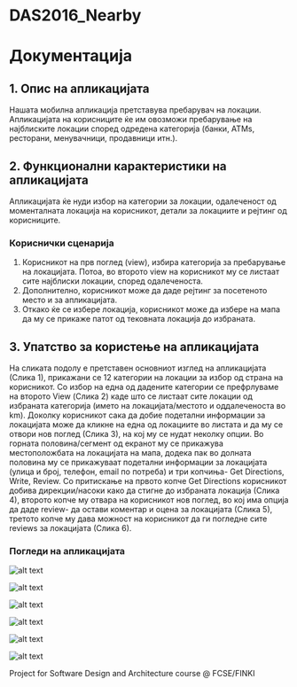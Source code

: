 # DAS2016_Nearby
# Документација
## 1. Oпис на апликацијата ##
   Нашата мобилна апликација претставува пребарувач на локации. Апликацијата на корисниците ќе им овозможи пребарување на најблиските локации според одредена категорија (банки, ATMs, ресторани, менувачници, продавници итн.).

## 2. Функционални карактеристики на апликацијата
   Апликацијата ќе нуди избор на категории за локации, одалеченост од моменталната локација на корисникот, детали за локациите и рејтинг од корисниците.

### Кориснички сценарија
1. Корисникот на прв поглед (view), избира категорија за пребарување на локацијата. Потоа, во второто view на корисникот му се листаат сите најблиски локации, според одалеченоста. 
2. Дополнително, корисникот може да даде рејтинг за посетеното место и за апликацијата.
3.	Откако ќе се избере локација, корисникот може да избере на мапа да му се прикаже патот од тековната локација до избраната.

## 3. Упатство за користење на апликацијата ##
На сликата подолу е претставен основниот изглед на апликацијата (Слика 1), прикажани се 12 категории на локации за избор од страна на корисникот. Со избор на една од дадените категории се префрлуваме на второто View (Слика 2) каде што се листаат сите локации од избраната категорија (името на локацијата/местото и оддалеченоста во km). Доколку корисникот сака да добие подетални информации за локацијата може да кликне на една од локациите во листата и да му се отвори нов поглед (Слика 3), на кој му се нудат неколку опции. Во горната половина/сегмент од екранот му се прикажува местоположбата на локацијата на мапа, додека пак во долната половина му се прикажуваат подетални информации за локацијата (улица и број, телефон, еmail по потреба) и три копчиња- Get Directions, Write, Review.
Со притискање на првото копче Get Directions корисникот добива дирекции/насоки како да стигне до избраната локација (Слика 4), второто копче му отвара на корисникот нов поглед, во кој има опција да даде review- да остави коментар и оцена за локацијата (Слика 5), третото копче му дава можност на корисникот да ги погледне сите reviews за локацијата (Слика 6). 

### Погледи на апликацијата

![alt text](Images/Image1.jpg "Слика 1. Основен изглед на апликацијата")

![alt text](Images/Image2.jpg "Слика 2. Приказ на локации")

![alt text](Images/Image3.jpg "Слика 3. Детален приказ за избраната локација")

![alt text](Images/Image4.jpg "Слика 4. Get Directions")

![alt text](Images/Image5.jpg "Слика 5. Write Review")

![alt text](Images/Image5.jpg "Слика 6. Reviews")


Project for Software Design and Architecture course @ FCSE/FINKI
